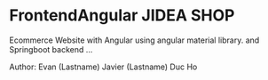 # FrontendAngular JIDEA SHOP
Ecommerce Website with Angular using angular material library. and Springboot backend ...

Author: 
Evan (Lastname)
Javier (Lastname)
Duc Ho
